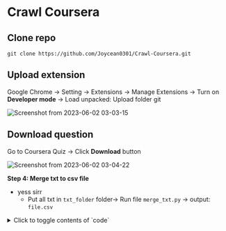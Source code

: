 # Crawl Coursera


## Clone repo
```
git clone https://github.com/Joycean0301/Crawl-Coursera.git
```

## Upload extension

Google Chrome -> Setting -> Extensions -> Manage Extensions -> Turn on **Developer mode** -> Load unpacked: Upload folder git

![Screenshot from 2023-06-02 03-03-15](https://github.com/Joycean0301/Courseraaa/assets/103662477/da471081-ae73-451f-8365-ee00c3396781)

## Download question

Go to Coursera Quiz -> Click **Download** button 

![Screenshot from 2023-06-02 03-04-22](https://github.com/Joycean0301/Courseraaa/assets/103662477/5e371b37-e33b-4ca4-948f-340460409f2c)


**Step 4: Merge txt to csv file**
- yess sirr
  - Put all txt in `txt_folder` folder-> Run file `merge_txt.py` -> output: `file.csv`

<details>
<summary>Click to toggle contents of `code`</summary>

```
CODE!
```
</details>
